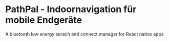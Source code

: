 # PathPal - Indoornavigation für mobile Endgeräte
A bluetooth low energy serach and connect manager for React native apps
